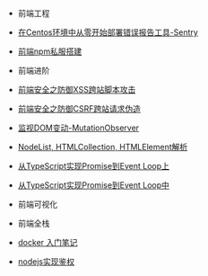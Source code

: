 -  前端工程

  -  [在Centos环境中从零开始部署错误报告工具-Sentry](前端工程/Sentry部署.md)
  -  [前端npm私服搭建](前端工程/npm私服搭建.md)

-  前端进阶

  -  [前端安全之防御XSS跨站脚本攻击](前端进阶/XSS跨站脚本攻击.md)
  -  [前端安全之防御CSRF跨站请求伪造](前端进阶/CSRF跨站请求伪造.md)
  -  [监视DOM变动-MutationObserver](前端进阶/MutationObserverAPI.md)
  -  [NodeList, HTMLCollection, HTMLElement解析](前端进阶/HTMLElement.md)
  -  [从TypeScript实现Promise到Event Loop上](前端进阶/TypeScript实现Promise上.md)
  -  [从TypeScript实现Promise到Event Loop中](前端进阶/TypeScript实现Promise中.md)

-  前端可视化

-  前端全栈

  -  [docker 入门笔记](前端全栈/Docker入门笔记.md)
  -  [nodejs实现鉴权](前端全栈/nodejs鉴权.md)